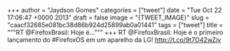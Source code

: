 
+++
author = "Jaydson Gomes"
categories = ["tweet"]
date = "Tue Oct 22 17:06:47 +0000 2013"
draft = false
image = "{TWEET_IMAGE}"
slug = "caacf32685e081bc38d86b924d25899ab0a01441"
tags = ["tweet"]
title = """RT @FirefoxBrasil: Hoje é..."""
+++
RT @FirefoxBrasil: Hoje é o primeiro lançamento do #FirefoxOS em um aparelho da LG! http://t.co/9t7O42wZjy
